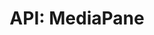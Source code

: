 ---
comment: "/**\n * The Media navbar pane\n * \n * @memberof HashBrown.Client.Views.Navigation\n */"
meta:
    range:
        - 441
        - 5268
    filename: MediaPane.js
    lineno: 15
    columnno: 0
    path: /home/mrzapp/Development/Web/hashbrown-cms/src/Client/Views/Navigation
    code:
        id: astnode100032713
        name: MediaPane
        type: ClassDeclaration
        paramnames: []
classdesc: 'The Media navbar pane'
memberof: HashBrown.Client.Views.Navigation
name: MediaPane
longname: HashBrown.Client.Views.Navigation.MediaPane
kind: class
scope: static
methods:
    -
        comment: "/**\n     * Event: On change folder path\n     *\n     * @param {String} newFolder\n     */"
        meta:
            range:
                - 574
                - 1052
            filename: MediaPane.js
            lineno: 21
            columnno: 4
            path: /home/mrzapp/Development/Web/hashbrown-cms/src/Client/Views/Navigation
            code:
                id: astnode100032717
                name: MediaPane.onChangeDirectory
                type: MethodDefinition
                paramnames:
                    - id
                    - newFolder
            vars:
                "": null
        description: 'Event: On change folder path'
        params:
            -
                type:
                    names:
                        - String
                name: newFolder
        name: onChangeDirectory
        longname: HashBrown.Client.Views.Navigation.MediaPane.onChangeDirectory
        kind: function
        memberof: HashBrown.Client.Views.Navigation.MediaPane
        scope: static
    -
        comment: "/**\n     * Event: Click remove media\n     */"
        meta:
            range:
                - 1107
                - 2078
            filename: MediaPane.js
            lineno: 44
            columnno: 4
            path: /home/mrzapp/Development/Web/hashbrown-cms/src/Client/Views/Navigation
            code:
                id: astnode100032775
                name: MediaPane.onClickRemoveMedia
                type: MethodDefinition
                paramnames: []
            vars:
                "": null
        description: 'Event: Click remove media'
        name: onClickRemoveMedia
        longname: HashBrown.Client.Views.Navigation.MediaPane.onClickRemoveMedia
        kind: function
        memberof: HashBrown.Client.Views.Navigation.MediaPane
        scope: static
        params: []
    -
        comment: "/**\n     * Event: Click replace media\n     */"
        meta:
            range:
                - 2134
                - 2263
            filename: MediaPane.js
            lineno: 76
            columnno: 4
            path: /home/mrzapp/Development/Web/hashbrown-cms/src/Client/Views/Navigation
            code:
                id: astnode100032876
                name: MediaPane.onClickReplaceMedia
                type: MethodDefinition
                paramnames: []
            vars:
                "": null
        description: 'Event: Click replace media'
        name: onClickReplaceMedia
        longname: HashBrown.Client.Views.Navigation.MediaPane.onClickReplaceMedia
        kind: function
        memberof: HashBrown.Client.Views.Navigation.MediaPane
        scope: static
        params: []
    -
        comment: "/**\n     * Event: Click upload media\n     */"
        meta:
            range:
                - 2318
                - 3223
            filename: MediaPane.js
            lineno: 85
            columnno: 4
            path: /home/mrzapp/Development/Web/hashbrown-cms/src/Client/Views/Navigation
            code:
                id: astnode100032896
                name: MediaPane.onClickUploadMedia
                type: MethodDefinition
                paramnames:
                    - replaceId
            vars:
                "": null
        description: 'Event: Click upload media'
        name: onClickUploadMedia
        longname: HashBrown.Client.Views.Navigation.MediaPane.onClickUploadMedia
        kind: function
        memberof: HashBrown.Client.Views.Navigation.MediaPane
        scope: static
        params: []
    -
        comment: "/**\n     * Init\n     */"
        meta:
            range:
                - 3261
                - 5266
            filename: MediaPane.js
            lineno: 119
            columnno: 4
            path: /home/mrzapp/Development/Web/hashbrown-cms/src/Client/Views/Navigation
            code:
                id: astnode100032983
                name: MediaPane.init
                type: MethodDefinition
                paramnames: []
            vars:
                "": null
        description: Init
        name: init
        longname: HashBrown.Client.Views.Navigation.MediaPane.init
        kind: function
        memberof: HashBrown.Client.Views.Navigation.MediaPane
        scope: static
        params: []
shortname: MediaPane
layout: docPage
permalink: /docs/hashbrown/client/views/navigation/mediapane/
title: 'API: MediaPane'
description: 'The Media navbar pane'

---